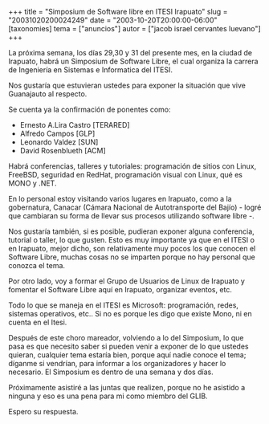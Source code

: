+++
title = "Simposium de Software libre en ITESI Irapuato"
slug = "20031020200024249"
date = "2003-10-20T20:00:00-06:00"
[taxonomies]
tema = ["anuncios"]
autor = ["jacob israel cervantes luevano"]
+++

La próxima semana, los días 29,30 y 31 del presente mes, en la ciudad de
Irapuato, habrá un Simposium de Software Libre, el cual organiza la
carrera de Ingeniería en Sistemas e Informatica del ITESI.

Nos gustaría que estuvieran ustedes para exponer la situación que vive
Guanajauto al respecto.

<!-- more -->
Se cuenta ya la confirmación de ponentes como:

- Ernesto A.Lira Castro \[TERARED\]
- Alfredo Campos \[GLP\]
- Leonardo Valdez \[SUN\]
- David Rosenblueth \[ACM\]

Habrá conferencias, talleres y tutoriales: programación de sitios con
Linux, FreeBSD, seguridad en RedHat, programación visual con Linux, qué
es MONO y .NET.

En lo personal estoy visitando varios lugares en Irapuato, como a la
gobernatura, Canacar (Cámara Nacional de Autotransporte del Bajío) -
logré que cambiaran su forma de llevar sus procesos utilizando software
libre -.

Nos gustaría también, si es posible, pudieran exponer alguna
conferencia, tutorial o taller, lo que gusten. Esto es muy importante ya
que en el ITESI o en Irapuato, mejor dicho, son relativamente muy pocos
los que conocen el Software Libre, muchas cosas no se imparten porque no
hay personal que conozca el tema.

Por otro lado, voy a formar el Grupo de Usuarios de Linux de Irapuato y
fomentar el Software Libre aquí en Irapuato, organizar eventos, etc.

Todo lo que se maneja en el ITESI es Microsoft: programación, redes,
sistemas operativos, etc.. Si no es porque les digo que existe Mono, ni
en cuenta en el Itesi.

Después de este choro mareador, volviendo a lo del Simposium, lo que
pasa es que necesito saber si pueden venir a exponer de lo que ustedes
quieran, cualquier tema estaría bien, porque aquí nadie conoce el tema;
díganme si vendrían, para informar a los organizadores y hacer lo
necesario. El Simposium es dentro de una semana y dos días.

Próximamente asistiré a las juntas que realizen, porque no he asistido a
ninguna y eso es una pena para mi como miembro del GLIB.

Espero su respuesta.
